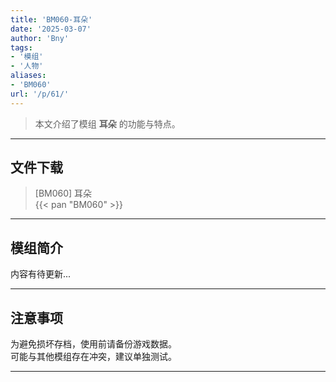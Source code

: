 ```yaml
---
title: 'BM060-耳朵'
date: '2025-03-07'
author: 'Bny'
tags:
- '模组'
- '人物'
aliases:
- 'BM060'
url: '/p/61/'
---
```


> 本文介绍了模组 **耳朵** 的功能与特点。

---

## 文件下载

> [BM060] 耳朵  
{{< pan "BM060" >}}  

---

## 模组简介

>  
内容有待更新...  

---

## 注意事项

>  
为避免损坏存档，使用前请备份游戏数据。  
可能与其他模组存在冲突，建议单独测试。  

---

